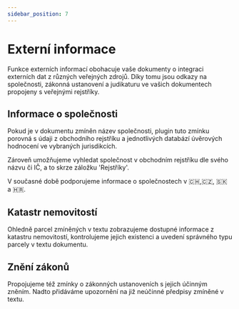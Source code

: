```yaml
---
sidebar_position: 7
---
```


# Externí informace

Funkce externích informací obohacuje vaše dokumenty o integraci externích dat z
různých veřejných zdrojů. Díky tomu jsou odkazy na společnosti, zákonná ustanovení a
judikaturu ve vašich dokumentech propojeny s veřejnými rejstříky.

## Informace o společnosti

Pokud je v dokumentu zmíněn název společnosti, plugin tuto zmínku porovná s údaji z
obchodního rejstříku a jednotlivých databází úvěrových hodnocení ve
vybraných jurisdikcích.

Zároveň umožňujeme vyhledat společnost v obchodním rejstříku dle svého názvu či IČ, a
to skrze záložku 'Rejstříky'.

V současné době podporujeme informace o společnostech v 🇨🇭,🇨🇿, 🇸🇰 a 🇭🇷.

## Katastr nemovitostí

Ohledně parcel zmíněných v textu zobrazujeme dostupné informace z katastru nemovitostí,
kontrolujeme jejich existenci a uvedení správného typu parcely v textu dokumentu.

## Znění zákonů

Propojujeme též zmínky o zákonných ustanoveních s jejich účinným zněním. Nadto
přidáváme upozornění na již neúčinné předpisy zmíněné v textu.
